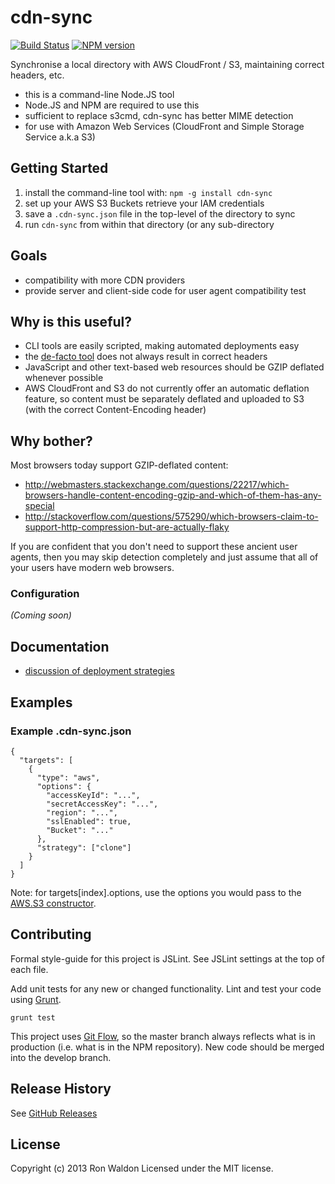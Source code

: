# cdn-sync
[![Build Status](https://travis-ci.org/jokeyrhyme/cdn-sync.png?branch=master,develop)](https://travis-ci.org/jokeyrhyme/cdn-sync)
[![NPM version](https://badge.fury.io/js/cdn-sync.png)](http://badge.fury.io/js/cdn-sync)

Synchronise a local directory with AWS CloudFront / S3, maintaining correct headers, etc.

- this is a command-line Node.JS tool
- Node.JS and NPM are required to use this
- sufficient to replace s3cmd, cdn-sync has better MIME detection
- for use with Amazon Web Services (CloudFront and Simple Storage Service a.k.a S3)

## Getting Started

1. install the command-line tool with: `npm -g install cdn-sync`
2. set up your AWS S3 Buckets retrieve your IAM credentials
3. save a `.cdn-sync.json` file in the top-level of the directory to sync
4. run `cdn-sync` from within that directory (or any sub-directory

## Goals

- compatibility with more CDN providers
- provide server and client-side code for user agent compatibility test

## Why is this useful?

- CLI tools are easily scripted, making automated deployments easy
- the [de-facto tool](http://s3tools.org/s3cmd) does not always result in correct headers
- JavaScript and other text-based web resources should be GZIP deflated whenever possible
- AWS CloudFront and S3 do not currently offer an automatic deflation feature, so content
  must be separately deflated and uploaded to S3 (with the correct Content-Encoding header)

## Why bother?

Most browsers today support GZIP-deflated content:
- http://webmasters.stackexchange.com/questions/22217/which-browsers-handle-content-encoding-gzip-and-which-of-them-has-any-special
- http://stackoverflow.com/questions/575290/which-browsers-claim-to-support-http-compression-but-are-actually-flaky

If you are confident that you don't need to support these ancient user agents, then you may
skip detection completely and just assume that all of your users have modern web browsers.

### Configuration
_(Coming soon)_

## Documentation

- [discussion of deployment strategies](doc/deployment.md)

## Examples

### Example .cdn-sync.json

```
{
  "targets": [
    {
      "type": "aws",
      "options": {
        "accessKeyId": "...",
        "secretAccessKey": "...",
        "region": "...",
        "sslEnabled": true,
        "Bucket": "..."
      },
      "strategy": ["clone"]
    }
  ]
}
```

Note: for targets[index].options, use the options you would pass to the [AWS.S3 constructor](http://docs.aws.amazon.com/AWSJavaScriptSDK/latest/AWS/S3_20060301.html#constructor-property).

## Contributing
Formal style-guide for this project is JSLint. See JSLint settings at the top of
each file.

Add unit tests for any new or changed functionality. Lint and test your code
using [Grunt](http://gruntjs.com/).

    grunt test

This project uses [Git Flow](https://github.com/nvie/gitflow), so the master
branch always reflects what is in production (i.e. what is in the NPM repository).
New code should be merged into the develop branch.

## Release History

See [GitHub Releases](https://github.com/jokeyrhyme/cdn-sync/releases)

## License
Copyright (c) 2013 Ron Waldon
Licensed under the MIT license.
